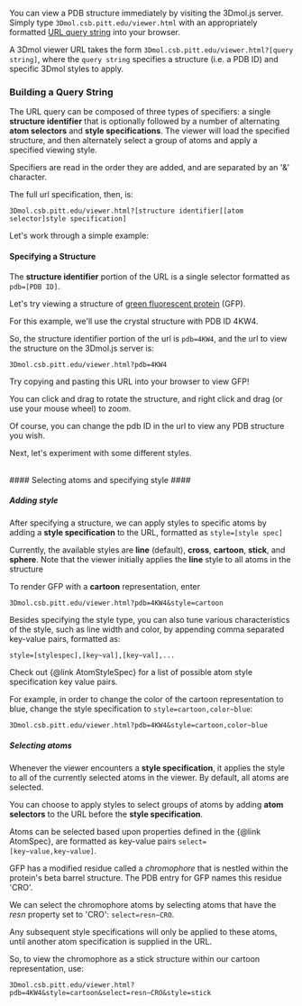 

You can view a PDB structure immediately by visiting the 3Dmol.js server.  Simply type `3Dmol.csb.pitt.edu/viewer.html` with an appropriately formatted [URL query string](http://en.wikipedia.org/wiki/Query_string) into your browser.

A 3Dmol viewer URL takes the form `3Dmol.csb.pitt.edu/viewer.html?[query string]`, where the `query string` specifies a structure (i.e. a PDB ID) and specific 3Dmol styles to apply.


### Building a Query String ###

The URL query can be composed of three types of specifiers: a single **structure identifier** that is optionally followed by a number of alternating **atom selectors** and **style specifications**. The viewer will load the specified structure, and then alternately select a group of atoms and apply a specified viewing style.


Specifiers are read in the order they are added, and are separated by an '&' character.

The full url specification, then, is:

`3Dmol.csb.pitt.edu/viewer.html?[structure identifier[[atom selector]style specification]`

Let's work through a simple example:


#### Specifying a Structure ####

The **structure identifier** portion of the URL is a single selector formatted as `pdb=[PDB ID]`.  

Let's try viewing a structure of  [green fluorescent protein](http://www.rcsb.org/pdb/explore/explore.do?structureId=4KW4) (GFP).  

For this example, we'll use the crystal structure with PDB ID 4KW4.

So, the structure identifier portion of the url is `pdb=4KW4`, and the url to view the structure on the 3Dmol.js server is:

`3Dmol.csb.pitt.edu/viewer.html?pdb=4KW4`

Try copying and pasting this URL into your browser to view GFP!

You can click and drag to rotate the structure, and right click and drag (or use your mouse wheel) to zoom.

Of course, you can change the pdb ID in the url to view any PDB structure you wish.

Next, let's experiment with some different styles.

</br>
#### Selecting atoms and specifying style ####

##### Adding style #####

After specifying a structure, we can apply styles to specific atoms by adding a **style specification** to the URL, formatted as `style=[style spec]`

Currently, the available styles are **line** (default), **cross**, **cartoon**, **stick**, and **sphere**.  Note that the viewer initially applies the **line** style to all atoms in the structure

To render GFP with a **cartoon** representation, enter

`3Dmol.csb.pitt.edu/viewer.html?pdb=4KW4&style=cartoon`

Besides specifying the style type, you can also tune various characteristics of the style, such as line width and color, by appending comma separated key-value pairs, formatted as:

`style=[stylespec],[key~val],[key~val],...`  

Check out {@link AtomStyleSpec} for a list of possible atom style specification key value pairs.

For example, in order to change the color of the cartoon representation to blue, change the style specification to `style=cartoon,color~blue`:

`3Dmol.csb.pitt.edu/viewer.html?pdb=4KW4&style=cartoon,color~blue`

##### Selecting atoms #####

Whenever the viewer encounters a **style specification**, it applies the style to all of the currently selected atoms in the viewer. By default, all atoms are selected.

You can choose to apply styles to select groups of atoms by adding **atom selectors** to the URL before the **style specification**.

Atoms can be selected based upon properties defined in the {@link AtomSpec}, are formatted as key-value pairs `select=[key~value,key~value]`.

GFP has a modified residue called a *chromophore* that is nestled within the protein's beta barrel structure.  The PDB entry for GFP names this residue 'CRO'.

We can select the chromophore atoms by selecting atoms that have the *resn* property set to 'CRO': `select=resn~CRO`.  

Any subsequent style specifications will only be applied to these atoms, until another atom specification is supplied in the URL.

So, to view the chromophore as a stick structure within our cartoon representation, use:

`3Dmol.csb.pitt.edu/viewer.html?pdb=4KW4&style=cartoon&select=resn~CRO&style=stick`

